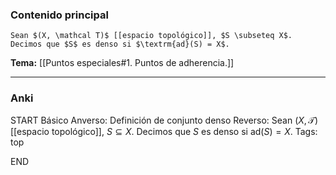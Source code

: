 ### Contenido principal

```ad-Formal
Sean $(X, \mathcal T)$ [[espacio topológico]], $S \subseteq X$. Decimos que $S$ es denso si $\textrm{ad}(S) = X$.
```

**Tema:** [[Puntos especiales#1. Puntos de adherencia.]]

---
### Anki

START
Básico
Anverso: Definición de conjunto denso
Reverso: Sean $(X, \mathcal T)$ [[espacio topológico]], $S \subseteq X$. Decimos que $S$ es denso si $\textrm{ad}(S) = X$.
Tags: top
<!--ID: 1728549802537-->
END
